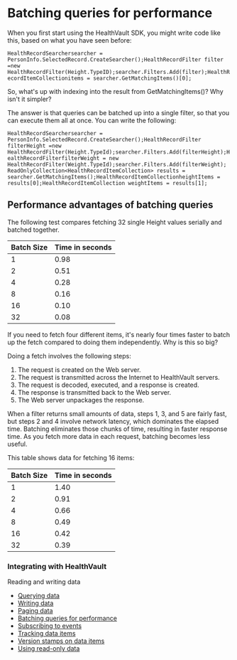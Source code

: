 Batching queries for performance
================================

When you first start using the HealthVault SDK, you might write code like this, based on what you have seen before:

`HealthRecordSearchersearcher = PersonInfo.SelectedRecord.CreateSearcher();HealthRecordFilter filter =new HealthRecordFilter(Height.TypeID);searcher.Filters.Add(filter);HealthRecordItemCollectionitems = searcher.GetMatchingItems()[0];`

So, what's up with indexing into the result from GetMatchingItems()? Why isn't it simpler?

The answer is that queries can be batched up into a single filter, so that you can execute them all at once. You can write the following:

`HealthRecordSearchersearcher = PersonInfo.SelectedRecord.CreateSearcher();HealthRecordFilter filterHeight =new HealthRecordFilter(Height.TypeId);searcher.Filters.Add(filterHeight);HealthRecordFilterfilterWeight = new HealthRecordFilter(Weight.TypeId);searcher.Filters.Add(filterWeight); ReadOnlyCollection<HealthRecordItemCollection> results = searcher.GetMatchingItems();HealthRecordItemCollectionheightItems = results[0];HealthRecordItemCollection weightItems = results[1];`

Performance advantages of batching queries
------------------------------------------

The following test compares fetching 32 single Height values serially and batched together.

| Batch Size | Time in seconds |
|------------|-----------------|
| 1          | 0.98            |
| 2          | 0.51            |
| 4          | 0.28            |
| 8          | 0.16            |
| 16         | 0.10            |
| 32         | 0.08            |

If you need to fetch four different items, it's nearly four times faster to batch up the fetch compared to doing them independently. Why is this so big?

Doing a fetch involves the following steps:

1.  The request is created on the Web server.
2.  The request is transmitted across the Internet to HealthVault servers.
3.  The request is decoded, executed, and a response is created.
4.  The response is transmitted back to the Web server.
5.  The Web server unpackages the response.

When a filter returns small amounts of data, steps 1, 3, and 5 are fairly fast, but steps 2 and 4 involve network latency, which dominates the elapsed time. Batching eliminates those chunks of time, resulting in faster response time. As you fetch more data in each request, batching becomes less useful.

This table shows data for fetching 16 items:

| Batch Size | Time in seconds |
|------------|-----------------|
| 1          | 1.40            |
| 2          | 0.91            |
| 4          | 0.66            |
| 8          | 0.49            |
| 16         | 0.42            |
| 32         | 0.39            |

### Integrating with HealthVault

Reading and writing data

-   <a href="querying-data.md" id="RightRailLinkListSection_14004_7">Querying data</a>
-   <a href="writing-data.md" id="RightRailLinkListSection_14004_8">Writing data</a>
-   <a href="paging-data.md" id="RightRailLinkListSection_14004_9">Paging data</a>
-   <a href="batching-queries.md" id="RightRailLinkListSection_14004_10">Batching queries for performance</a>
-   <a href="subscribing-to-events.md" id="RightRailLinkListSection_14004_11">Subscribing to events</a>
-   <a href="tracking-data-items.md" id="RightRailLinkListSection_14004_12">Tracking data items</a>
-   <a href="version-stamps.md" id="RightRailLinkListSection_14004_13">Version stamps on data items</a>
-   <a href="read-only-data.md" id="RightRailLinkListSection_14004_14">Using read-only data</a>

